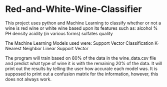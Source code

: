 # Red-and-White-Wine-Classifier

This project uses python and Machine Learning to classify whether or not a wine is red wine or white wine based upon its features such as:
alcohol %
PH
density
acidity (in various forms)
sulfates
quality

The Machine Learning Models used were:
Support Vector Classification
K-Nearest Neighbor
Linear Support Vector 

The program will train based on 80% of the data in the wine_data.csv file and predict what type of wine it is with the remaining 20%
of the data. It will print out the results by telling the user how accurate each model was. It is supposed to print out a confusion matrix for the information, however, this does not always work.

 

